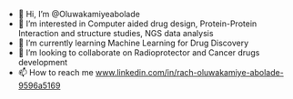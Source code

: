 - 👋 Hi, I’m @Oluwakamiyeabolade
- 👀 I’m interested in Computer aided drug design, Protein-Protein Interaction and structure studies, NGS data analysis
- 🌱 I’m currently learning Machine Learning for Drug Discovery
- 💞️ I’m looking to collaborate on Radioprotector and Cancer drugs development
- 📫 How to reach me www.linkedin.com/in/rach-oluwakamiye-abolade-9596a5169
  

<!---
Oluwakamiyeabolade/Oluwakamiyeabolade is a ✨ special ✨ repository because its `README.md` (this file) appears on your GitHub profile.
You can click the Preview link to take a look at your changes.
--->
